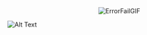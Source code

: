 
<div align="center">
  <img src="https://github.com/user-attachments/assets/b4548e1c-4fc3-4244-bf48-c017c6fe8fc3" alt="ErrorFailGIF">
</div>

![Alt Text](https://media.giphy.com/media/vFKqnCdLPNOKc/giphy.gif)

